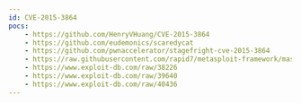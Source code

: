 ```yaml
---
id: CVE-2015-3864
pocs:
    - https://github.com/HenryVHuang/CVE-2015-3864
    - https://github.com/eudemonics/scaredycat
    - https://github.com/pwnaccelerator/stagefright-cve-2015-3864
    - https://raw.githubusercontent.com/rapid7/metasploit-framework/master/modules/exploits/android/browser/stagefright_mp4_tx3g_64bit.rb
    - https://www.exploit-db.com/raw/38226
    - https://www.exploit-db.com/raw/39640
    - https://www.exploit-db.com/raw/40436
---
```

